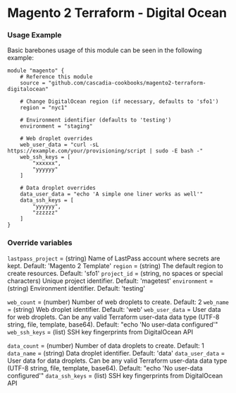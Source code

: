 # Magento 2 Terraform - Digital Ocean

### Usage Example

Basic barebones usage of this module can be seen in the following example:

```
module "magento" {
    # Reference this module
    source = "github.com/cascadia-cookbooks/magento2-terraform-digitalocean"

    # Change DigitalOcean region (if necessary, defaults to 'sfo1')
    region = "nyc1"

    # Environment identifier (defaults to 'testing')
    environment = "staging"

    # Web droplet overrides
    web_user_data = "curl -sL https://example.com/your/provisioning/script | sudo -E bash -"
    web_ssh_keys = [
        "xxxxxx",
        "yyyyyy"
    ]

    # Data droplet overrides
    data_user_data = "echo 'A simple one liner works as well'"
    data_ssh_keys = [
        "yyyyyy",
        "zzzzzz"
    ]
}

```

### Override variables

`lastpass_project` = (string) Name of LastPass account where secrets are kept. Default: 'Magento 2 Template'
`region` = (string) The default region to create resources. Default: 'sfo1'
`project_id` = (string, no spaces or special characters) Unique project identifier. Default: 'magetest'
`environment` = (string) Environment identifier. Default: 'testing'

`web_count` = (number) Number of web droplets to create. Default: 2
`web_name` = (string) Web droplet identifier. Default: 'web'
`web_user_data` = User data for web droplets. Can be any valid Terraform user-data data type (UTF-8 string, file, template, base64). Default: "echo 'No user-data configured'"
`web_ssh_keys` = (list) SSH key fingerprints from DigitalOcean API

`data_count` = (number) Number of data droplets to create. Default: 1
`data_name` = (string) Data droplet identifier. Default: 'data'
`data_user_data` = User data for data droplets. Can be any valid Terraform user-data data type (UTF-8 string, file, template, base64). Default: "echo 'No user-data configured'"
`data_ssh_keys` = (list) SSH key fingerprints from DigitalOcean API
